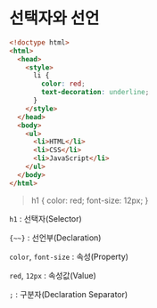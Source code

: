 # 선택자와 선언

```html
<!doctype html>
<html>
  <head>
    <style>
      li {
        color: red;
        text-decoration: underline;
      }
    </style>
  </head>
  <body>
    <ul>
      <li>HTML</li>
      <li>CSS</li>
      <li>JavaScript</li>
    </ul>
  </body>
</html>
```

> h1 { color: red; font-size: 12px; }

`h1` : 선택자(Selector)

`{~~}` : 선언부(Declaration)

`color`, `font-size` : 속성(Property)

`red`, `12px` : 속성값(Value)

`;` : 구분자(Declaration Separator)